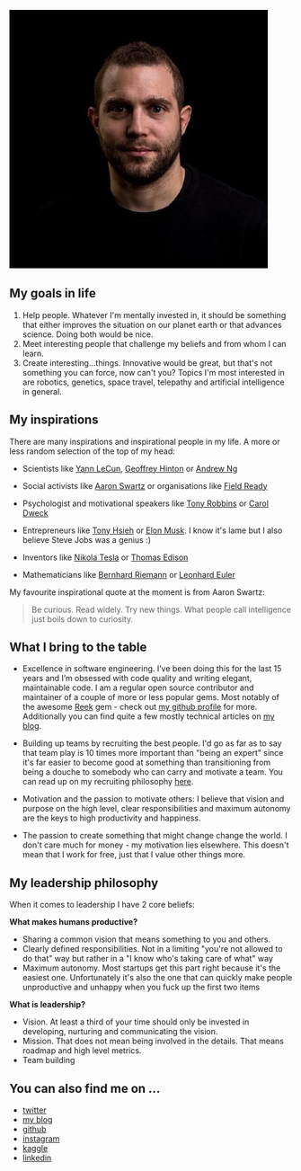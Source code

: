 ![Image](timo_roessner_profile_picture.jpeg)

## My goals in life

1. Help people. Whatever I'm mentally invested in, it should be something that either improves the situation on our planet earth or that advances science. Doing both would be nice.
2. Meet interesting people that challenge my beliefs and from whom I can learn. 
3. Create interesting...things. Innovative would be great, but that's not something you can force, now can't you? Topics I'm most interested in are robotics, genetics, space travel, telepathy and artificial intelligence in general.

## My inspirations

There are many inspirations and inspirational people in my life. A more or less random selection of the top of my head:

- Scientists like [Yann LeCun](http://yann.lecun.com/), [Geoffrey Hinton](http://www.cs.toronto.edu/~hinton/) or [Andrew Ng](http://www.andrewng.org/)

- Social activists like [Aaron Swartz](https://en.wikipedia.org/wiki/Aaron_Swartz) or organisations like [Field Ready](https://www.fieldready.org/)

- Psychologist and motivational speakers like [Tony Robbins](https://www.ted.com/talks/tony_robbins_asks_why_we_do_what_we_do) or [Carol Dweck](https://www.ted.com/talks/carol_dweck_the_power_of_believing_that_you_can_improve#t-73105)

- Entrepreneurs like [Tony Hsieh](https://en.wikipedia.org/wiki/Tony_Hsieh) or [Elon Musk](https://en.wikipedia.org/wiki/Elon_Musk). I know it's lame but I also believe Steve Jobs was a genius :)

- Inventors like [Nikola Tesla](https://en.wikipedia.org/wiki/Nikola_Tesla) or [Thomas Edison](https://en.wikipedia.org/wiki/Thomas_Edison)

- Mathematicians like [Bernhard Riemann](https://en.wikipedia.org/wiki/Bernhard_Riemann) or [Leonhard Euler](https://en.wikipedia.org/wiki/Leonhard_Euler)

My favourite inspirational quote at the moment is from Aaron Swartz:

> Be curious. Read widely. Try new things. What people call intelligence just boils down to curiosity.

## What I bring to the table

- Excellence in software engineering. I’ve been doing this for the last 15 years and I’m obsessed with code quality and writing elegant, maintainable code. I am a regular open source contributor and maintainer of a couple of more or less popular gems. Most notably of the awesome [Reek](https://github.com/troessner/reek) gem - check out [my github profile](https://github.com/troessner/) for more. Additionally you can find quite a few mostly technical articles on [my blog](https://troessner.svbtle.com/).

- Building up teams by recruiting the best people. I'd go as far as to say that team play is 10 times more important than "being an expert" since it's far easier to become good at something than transitioning from being a douche to somebody who can carry and motivate a team. You can read up on my recruiting philosophy [here](https://troessner.svbtle.com/the-rockstar-ninja-and-you-a-laymans-guide-how-to-not-hire-them).

- Motivation and the passion to motivate others: I believe that vision and purpose on the high level, clear responsibilities and maximum autonomy are the keys to high productivity and happiness.

- The passion to create something that might change change the world. I don't care much for money - my motivation lies elsewhere. This doesn't mean that I work for free, just that I value other things more.

## My leadership philosophy

When it comes to leadership I have 2 core beliefs:

**What makes humans productive?**

- Sharing a common vision that means something to you and others.
- Clearly defined responsibilities. Not in a limiting "you're not allowed to do that" way but rather in a "I know who's taking care of what" way
- Maximum autonomy. Most startups get this part right because it's the easiest one. Unfortunately it's also the one that can quickly make people unproductive and unhappy when you fuck up the first two items

**What is leadership?**

- Vision. At least a third of your time should only be invested in developing, nurturing and communicating the vision.
- Mission. That does not mean being involved in the details. That means roadmap and high level metrics.
- Team building

## You can also find me on ...

- [twitter](https://twitter.com/troessner)
- [my blog](https://troessner.svbtle.com/)
- [github](https://github.com/troessner)
- [instagram](https://www.instagram.com/timo.roessner/?hl=en)
- [kaggle](https://www.kaggle.com/troessner)
- [linkedin](https://www.linkedin.com/in/timo-r%C3%B6%C3%9Fner-05ab1630/)
